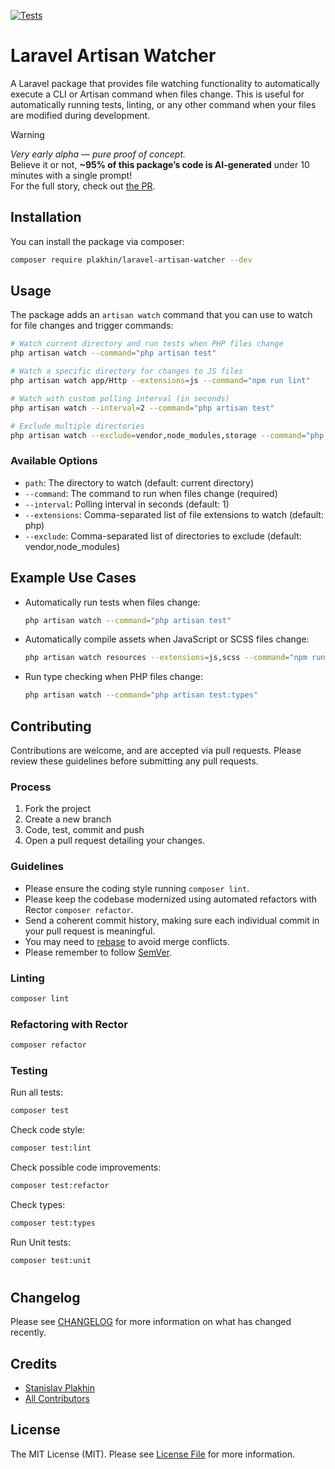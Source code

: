 [![Tests](https://github.com/plakhin/laravel-artisan-watcher/actions/workflows/tests.yml/badge.svg)](https://github.com/plakhin/laravel-artisan-watcher/actions/workflows/tests.yml)

# Laravel Artisan Watcher

A Laravel package that provides file watching functionality to automatically execute a CLI or Artisan command when files change. This is useful for automatically running tests, linting, or any other command when your files are modified during development.

> [!WARNING]  
> <i>Very early alpha — pure proof of concept.</i>  
> Believe it or not, <b>~95% of this package’s code is AI-generated</b> under 10 minutes with a single prompt!  
> For the full story, check out [the PR](https://github.com/plakhin/laravel-artisan-watcher/pull/1).

## Installation

You can install the package via composer:

```bash
composer require plakhin/laravel-artisan-watcher --dev
```

## Usage

The package adds an `artisan watch` command that you can use to watch for file changes and trigger commands:

```bash
# Watch current directory and run tests when PHP files change
php artisan watch --command="php artisan test"

# Watch a specific directory for changes to JS files
php artisan watch app/Http --extensions=js --command="npm run lint"

# Watch with custom polling interval (in seconds)
php artisan watch --interval=2 --command="php artisan test"

# Exclude multiple directories
php artisan watch --exclude=vendor,node_modules,storage --command="php artisan test"
```

### Available Options

- `path`: The directory to watch (default: current directory)
- `--command`: The command to run when files change (required)
- `--interval`: Polling interval in seconds (default: 1)
- `--extensions`: Comma-separated list of file extensions to watch (default: php)
- `--exclude`: Comma-separated list of directories to exclude (default: vendor,node_modules)

## Example Use Cases

- Automatically run tests when files change:
  ```bash
  php artisan watch --command="php artisan test"
  ```

- Automatically compile assets when JavaScript or SCSS files change:
  ```bash
  php artisan watch resources --extensions=js,scss --command="npm run dev"
  ```

- Run type checking when PHP files change:
  ```bash
  php artisan watch --command="php artisan test:types"
  ```

## Contributing
Contributions are welcome, and are accepted via pull requests.
Please review these guidelines before submitting any pull requests.

### Process

1. Fork the project
1. Create a new branch
1. Code, test, commit and push
1. Open a pull request detailing your changes.

### Guidelines

* Please ensure the coding style running `composer lint`.
* Please keep the codebase modernized using automated refactors with Rector `composer refactor`.
* Send a coherent commit history, making sure each individual commit in your pull request is meaningful.
* You may need to [rebase](https://git-scm.com/book/en/v2/Git-Branching-Rebasing) to avoid merge conflicts.
* Please remember to follow [SemVer](http://semver.org/).

### Linting

```bash
composer lint
```

### Refactoring with Rector

```bash
composer refactor
```

### Testing

Run all tests:
```bash
composer test
```

Check code style:
```bash
composer test:lint
```

Check possible code improvements:
```bash
composer test:refactor
```

Check types:
```bash
composer test:types
```

Run Unit tests:
```bash
composer test:unit
```

#

## Changelog

Please see [CHANGELOG](CHANGELOG.md) for more information on what has changed recently.

## Credits

- [Stanislav Plakhin](https://github.com/plakhin)
- [All Contributors](../../contributors)

## License

The MIT License (MIT). Please see [License File](LICENSE.md) for more information.
